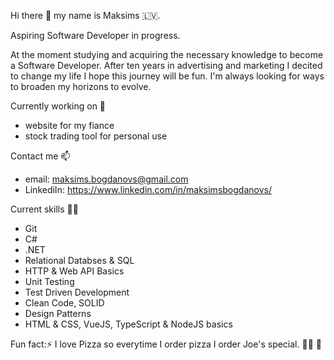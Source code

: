 Hi there 🖖 my name is Maksims 🇱🇻.

Aspiring Software Developer in progress.

At the moment studying and acquiring the necessary knowledge to become a Software Developer.
After ten years in advertising and marketing I decited to change my life I hope this journey will be fun.
I'm always looking for ways to broaden my horizons to evolve.

Currently working on 🤹

  - website for my fiance
  - stock trading tool for personal use
  
  
Contact me 📫

  - email: maksims.bogdanovs@gmail.com
  - LinkediIn: https://www.linkedin.com/in/maksimsbogdanovs/
  
  
Current skills 🧗‍♂️

  - Git
  - C#
  - .NET
  - Relational Databses & SQL
  - HTTP & Web API Basics
  - Unit Testing
  - Test Driven Development
  - Clean Code, SOLID
  - Design Patterns
  - HTML & CSS, VueJS, TypeScript & NodeJS basics

Fun fact:⚡ I love Pizza so everytime I order pizza I order Joe's special. 🤷‍♂️ 🍕
